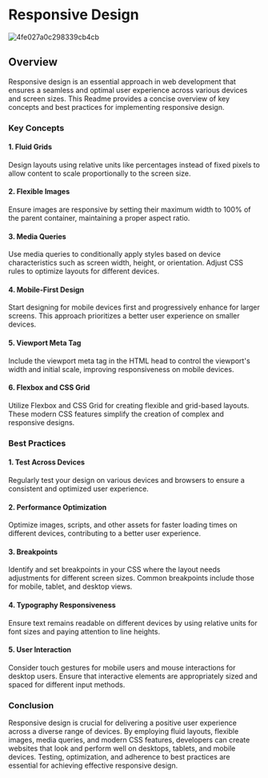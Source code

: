 # Responsive Design

![4fe027a0c298339cb4cb](https://github.com/Miteto08/holbertonschool-web_front_end/assets/136317791/d39a2f45-b0a0-4f8c-8154-9fc34707f225)

## Overview
Responsive design is an essential approach in web development that ensures a seamless and optimal user experience across various devices and screen sizes. This Readme provides a concise overview of key concepts and best practices for implementing responsive design.

### Key Concepts

#### 1. Fluid Grids
Design layouts using relative units like percentages instead of fixed pixels to allow content to scale proportionally to the screen size.

#### 2. Flexible Images
Ensure images are responsive by setting their maximum width to 100% of the parent container, maintaining a proper aspect ratio.

#### 3. Media Queries
Use media queries to conditionally apply styles based on device characteristics such as screen width, height, or orientation. Adjust CSS rules to optimize layouts for different devices.

#### 4. Mobile-First Design
Start designing for mobile devices first and progressively enhance for larger screens. This approach prioritizes a better user experience on smaller devices.

#### 5. Viewport Meta Tag
Include the viewport meta tag in the HTML head to control the viewport's width and initial scale, improving responsiveness on mobile devices.

#### 6. Flexbox and CSS Grid
Utilize Flexbox and CSS Grid for creating flexible and grid-based layouts. These modern CSS features simplify the creation of complex and responsive designs.

### Best Practices

#### 1. Test Across Devices
Regularly test your design on various devices and browsers to ensure a consistent and optimized user experience.

#### 2. Performance Optimization
Optimize images, scripts, and other assets for faster loading times on different devices, contributing to a better user experience.

#### 3. Breakpoints
Identify and set breakpoints in your CSS where the layout needs adjustments for different screen sizes. Common breakpoints include those for mobile, tablet, and desktop views.

#### 4. Typography Responsiveness
Ensure text remains readable on different devices by using relative units for font sizes and paying attention to line heights.

#### 5. User Interaction
Consider touch gestures for mobile users and mouse interactions for desktop users. Ensure that interactive elements are appropriately sized and spaced for different input methods.

### Conclusion
Responsive design is crucial for delivering a positive user experience across a diverse range of devices. By employing fluid layouts, flexible images, media queries, and modern CSS features, developers can create websites that look and perform well on desktops, tablets, and mobile devices. Testing, optimization, and adherence to best practices are essential for achieving effective responsive design.
